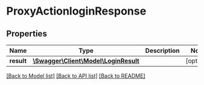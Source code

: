 # ProxyActionloginResponse

## Properties
Name | Type | Description | Notes
------------ | ------------- | ------------- | -------------
**result** | [**\Swagger\Client\Model\LoginResult**](LoginResult.md) |  | [optional] 

[[Back to Model list]](../README.md#documentation-for-models) [[Back to API list]](../README.md#documentation-for-api-endpoints) [[Back to README]](../README.md)


